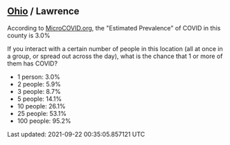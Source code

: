 
## [Ohio](/united-states/ohio) / Lawrence

According to [MicroCOVID.org](http://microcovid.org),
the "Estimated Prevalence" of COVID in this county is 3.0%

If you interact with a certain number of people in this location
(all at once in a group, or spread out across the day), what is the chance that
1 or more of them has COVID?

- 1 person: 3.0%
- 2 people: 5.9%
- 3 people: 8.7%
- 5 people: 14.1%
- 10 people: 26.1%
- 25 people: 53.1%
- 100 people: 95.2%

Last updated: 2021-09-22 00:35:05.857121 UTC
